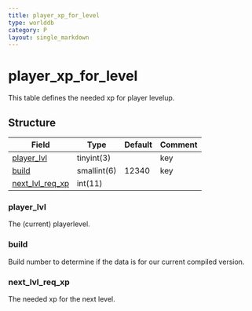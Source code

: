 ```yaml
---
title: player_xp_for_level
type: worlddb
category: P
layout: single_markdown
---
```


# player_xp_for_level
This table defines the needed xp for player levelup.

## Structure

Field                               | Type        | Default | Comment
----------------------------------- | ----------- | ------- | -------
[player_lvl](#player_lvl)           | tinyint(3)  |         | key
[build](#build)                     | smallint(6) | 12340   | key
[next_lvl_req_xp](#next_lvl_req_xp) | int(11)     |         |        

### player_lvl

The (current) playerlevel.

### build

Build number to determine if the data is for our current compiled version.

### next_lvl_req_xp

The needed xp for the next level.